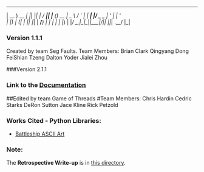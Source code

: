  ____        _   _   _      ____  _     _
| __ )  __ _| |_| |_| | ___/ ___|| |__ (_)_ __
|  _ \ / _` | __| __| |/ _ \___ \| '_ \| | '_ \
| |_) | (_| | |_| |_| |  __/___) | | | | | |_) |
|____/ \__,_|\__|\__|_|\___|____/|_| |_|_| .__/
                                        |_|
### Version 1.1.1

Created by team Seg Faults.
  Team Members:
    Brian Clark
    Qingyang Dong
    FeiShian Tzeng
    Dalton Yoder
    Jialei Zhou

###Version 2.1.1

### Link to the [Documentation](http://htmlpreview.github.io/?https://github.com/dsutton1080/GameOfThreadsProject1/blob/master/doc/build/html/index.html)

##Edited by team Game of Threads
 #Team Members:
   Chris Hardin
   Cedric Starks
   DeRon Sutton
   Jace Kline
   Rick Petzold
 
### Works Cited - Python Libraries:
* [Battleship ASCII Art](http://www.patorjk.com/software/taag/#p=display&f=Graffiti&t=Type%20Something%20)

### Note:
The **Retrospective Write-up** is in [this directory](./doc).
